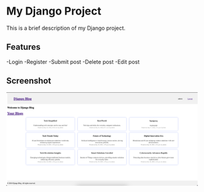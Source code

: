 # My Django Project

This is a brief description of my Django project.

## Features

-Login
-Register
-Submit post
-Delete post
-Edit post

## Screenshot

![!Screenshot](images/Screenshot%202024-07-18%20at%2013.35.21.png)